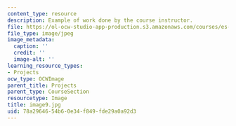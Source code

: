 ```yaml
---
content_type: resource
description: Example of work done by the course instructor.
file: https://ol-ocw-studio-app-production.s3.amazonaws.com/courses/es-298-art-of-color-spring-2005/78a2964654b60e34f849fde29a0a92d3_image9.jpg
file_type: image/jpeg
image_metadata:
  caption: ''
  credit: ''
  image-alt: ''
learning_resource_types:
- Projects
ocw_type: OCWImage
parent_title: Projects
parent_type: CourseSection
resourcetype: Image
title: image9.jpg
uid: 78a29646-54b6-0e34-f849-fde29a0a92d3
---
```


